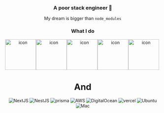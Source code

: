 <div align="center">
  
  ### A poor stack engineer 🥝
  
  My dream is bigger than `node_modules`
  
  ### What I do


  <div style="display: flex; align-items: flex-start;"><img src="https://user-images.githubusercontent.com/55175301/156929641-78891632-cc6c-47d6-9093-ef8587b8d132.svg" alt="icon" width="100" height="100" />
<img src="https://user-images.githubusercontent.com/55175301/156929678-b21d4392-ebfd-491c-886c-a5c9dc24f7c2.svg" alt="icon" width="100" height="100" /> <img src="https://user-images.githubusercontent.com/55175301/156929702-b74086b4-6574-47cb-8494-8304bebeaf39.svg" alt="icon" width="100" height="100" /> <img src="https://user-images.githubusercontent.com/55175301/156929715-f0618a09-5c0a-43af-9f60-c7ca5c33ef94.svg" alt="icon" width="100" height="100" /> <img src="https://user-images.githubusercontent.com/55175301/156929728-3dbbb7ec-09f8-49f4-9c98-3b5d40c883d0.svg" alt="icon" width="100" height="100" />
</div>

# And

<img alt="NextJS" src="https://img.shields.io/badge/next.js-000000?style=for-the-badge&logo=nextdotjs&logoColor=white"/> ![NestJS](https://img.shields.io/badge/nestjs-%23E0234E.svg?style=for-the-badge&logo=nestjs&logoColor=white) <img alt="prisma" src="https://img.shields.io/badge/prisma-36e581?style=for-the-badge&logo=prisma&logoColor=black"/> 
<img alt="AWS" src="https://img.shields.io/badge/Amazon AWS-{232F3E}?style=for-the-badge&logo=amazonaws&logoColor=white"/> <img alt="DigitalOcean" src="https://img.shields.io/badge/Digital_Ocean-0080FF?style=for-the-badge&logo=DigitalOcean&logoColor=white"/> <img alt="vercel" src="https://img.shields.io/badge/Vercel-000000?style=for-the-badge&logo=vercel&logoColor=white"/>
<img alt="Ubuntu" src="https://img.shields.io/badge/Ubuntu-E95420?style=for-the-badge&logo=ubuntu&logoColor=white"/> <img alt="Mac" src="https://img.shields.io/badge/mac%20os-000000?style=for-the-badge&logo=apple&logoColor=white"/> 
    
</div>
